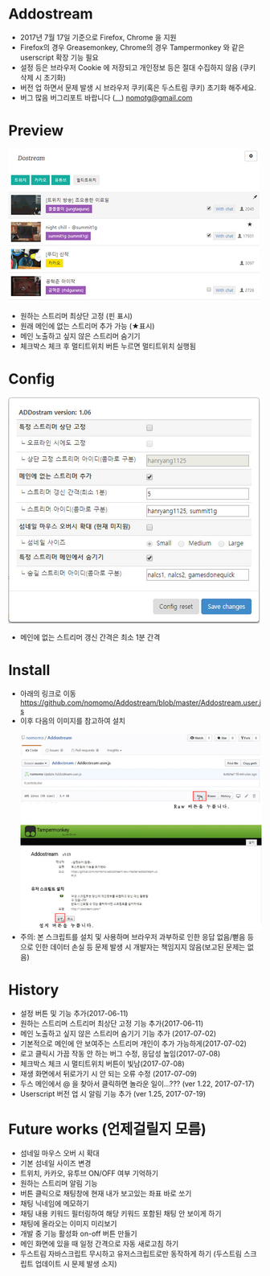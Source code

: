 # Addostream
<!--Add new feature for dostream.com-->
* 2017년 7월 17일 기준으로 Firefox, Chrome 을 지원
* Firefox의 경우 Greasemonkey, Chrome의 경우 Tampermonkey 와 같은 userscript 확장 기능 필요
* 설정 등은 브라우저 Cookie 에 저장되고 개인정보 등은 절대 수집하지 않음 (쿠키 삭제 시 초기화)
* 버전 업 하면서 문제 발생 시 브라우저 쿠키(혹은 두스트림 쿠키) 초기화 해주세요.
* 버그 많음 버그리포트 바랍니다 (__) nomotg@gmail.com

# Preview
<img src="https://github.com/nomomo/Addostream/blob/master/images/170702_preview.jpg" width="500px" />

* 원하는 스트리머 최상단 고정 (핀 표시)
* 원래 메인에 없는 스트리머 추가 가능 (★표시)
* 메인 노출하고 싶지 않은 스트리머 숨기기
* 체크박스 체크 후 멀티트위치 버튼 누르면 멀티트위치 실행됨

# Config
<img src="https://github.com/nomomo/Addostream/blob/master/images/170702_config.jpg" width="500px" />

* 메인에 없는 스트리머 갱신 간격은 최소 1분 간격

# Install
* 아래의 링크로 이동<br />
https://github.com/nomomo/Addostream/blob/master/Addostream.user.js
* 이후 다음의 이미지를 참고하여 설치<br /><br /><img src="https://github.com/nomomo/Addostream/blob/master/images/Install.jpg" width="500px" />
* 주의: 본 스크립트를 설치 및 사용하며 브라우저 과부하로 인한 응답 없음/뻗음 등 으로 인한 데이터 손실 등 문제 발생 시 개발자는 책임지지 않음(보고된 문제는 없음)

# History
* 설정 버튼 및 기능 추가(2017-06-11)
* 원하는 스트리머 스트리머 최상단 고정 기능 추가(2017-06-11)
* 메인 노출하고 싶지 않은 스트리머 숨기기 기능 추가 (2017-07-02)
* 기본적으로 메인에 안 보여주는 스트리머 개인이 추가 가능하게(2017-07-02)
* 로고 클릭시 가끔 작동 안 하는 버그 수정, 응답성 높임(2017-07-08)
* 체크박스 체크 시 멀티트위치 버튼이 빛남(2017-07-08)
* 재생 화면에서 뒤로가기 시 안 되는 오류 수정 (2017-07-09)
* 두스 메인에서 @ 을 찾아서 클릭하면 놀라운 일이...??? (ver 1.22, 2017-07-17)
* Userscript 버전 업 시 알림 기능 추가 (ver 1.25, 2017-07-19)

# Future works (언제걸릴지 모름)
* 섬네일 마우스 오버 시 확대
* 기본 섬네일 사이즈 변경
* 트위치, 카카오, 유투브 ON/OFF 여부 기억하기
* 원하는 스트리머 알림 기능
* 버튼 클릭으로 채팅창에 현재 내가 보고있는 좌표 바로 쏘기
* 채팅 닉네임에 메모하기
* 채팅 내용 키워드 필터링하여 해당 키워드 포함된 채팅 안 보이게 하기
* 채팅에 올라오는 이미지 미리보기
* 개발 중 기능 활성화 on-off 버튼 만들기
* 메인 화면에 있을 때 일정 간격으로 자동 새로고침 하기
* 두스트림 자바스크립트 무시하고 유저스크립트로만 동작하게 하기 (두스트림 스크립트 업데이트 시 문제 발생 소지)
